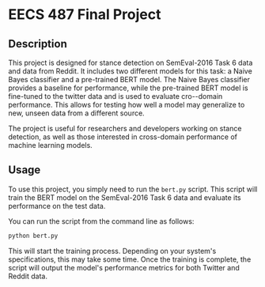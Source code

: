 # EECS 487 Final Project

## Description

This project is designed for stance detection on SemEval-2016 Task 6 data and data from Reddit. It includes two different models for this task: a Naive Bayes classifier and a pre-trained BERT model. The Naive Bayes classifier provides a baseline for performance, while the pre-trained BERT model is fine-tuned to the twitter data and is used to evaluate cro--domain performance. This allows for testing how well a model may generalize to new, unseen data from a different source.

The project is useful for researchers and developers working on stance detection, as well as those interested in cross-domain performance of machine learning models.

## Usage

To use this project, you simply need to run the `bert.py` script. This script will train the BERT model on the SemEval-2016 Task 6 data and evaluate its performance on the test data.

You can run the script from the command line as follows:

```bash
python bert.py
```

This will start the training process. Depending on your system's specifications, this may take some time. Once the training is complete, the script will output the model's performance metrics for both Twitter and Reddit data.